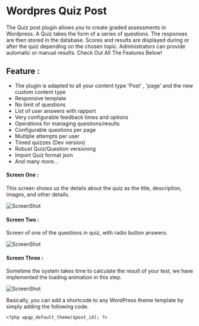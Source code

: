 # Wordpres Quiz Post
The Quiz post plugin allows you to create graded assessments in Wordpress. A Quiz takes the form of a series of questions. The responses are then stored in the database. Scores and results are displayed during or after the quiz depending on the chosen topic. Administrators can provide automatic or manual results. Check Out All The Features Below! 

## Feature : 
- The plugin is adapted to all your content type 'Post' , 'page' and the new custom content type
- Responsive template 
- No limit of questions
- List of user answers with rapport
- Very configurable feedback times and options 
- Operations for managing questions/results
- Configurable questions per page
- Multiple attempts per user
- Timed quizzes (Dev version)
- Robust Quiz/Question versioning
- Import Quiz format json
- And many more...

#### Screen One :

This screen shows us the details about the quiz as the title, description, images, and other details.

![ScreenShot](https://www.onlevelup.com/wp-content/uploads/2021/03/Screenshot_2021-03-24-Test-JAVA-–-quiz.png)

#### Screen Two :
Screen of one of the questions in quiz, with radio button answers.

![ScreenShot](https://www.onlevelup.com/wp-content/uploads/2021/03/Screenshot_2021-03-24-Test-JAVA-–-quiz2.png)

#### Screen Three :
Sometime the system takes time to calculate the result of your test, we have implemented the loading animation in this step.

![ScreenShot](https://www.onlevelup.com/wp-content/uploads/2021/03/Screenshot_2021-03-24-Test-JAVA-–-quiz3.png)


Basically, you can add a shortcode to any WordPress theme template by simply adding the following code.
 
```<?php wpqp_default_theme($post_id); ?>```

